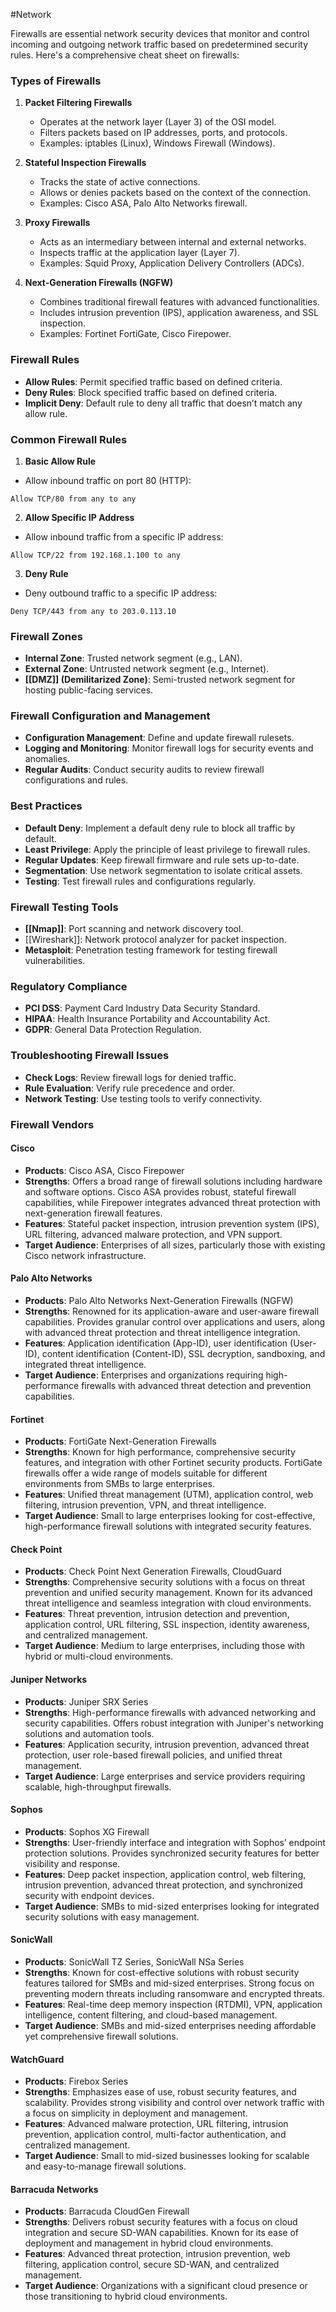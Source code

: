 #Network 

Firewalls are essential network security devices that monitor and control incoming and outgoing network traffic based on predetermined security rules. Here's a comprehensive cheat sheet on firewalls:
### Types of Firewalls

1. **Packet Filtering Firewalls**
   - Operates at the network layer (Layer 3) of the OSI model.
   - Filters packets based on IP addresses, ports, and protocols.
   - Examples: iptables (Linux), Windows Firewall (Windows).

2. **Stateful Inspection Firewalls**
   - Tracks the state of active connections.
   - Allows or denies packets based on the context of the connection.
   - Examples: Cisco ASA, Palo Alto Networks firewall.

3. **Proxy Firewalls**
   - Acts as an intermediary between internal and external networks.
   - Inspects traffic at the application layer (Layer 7).
   - Examples: Squid Proxy, Application Delivery Controllers (ADCs).

4. **Next-Generation Firewalls (NGFW)**
   - Combines traditional firewall features with advanced functionalities.
   - Includes intrusion prevention (IPS), application awareness, and SSL inspection.
   - Examples: Fortinet FortiGate, Cisco Firepower.

### Firewall Rules

- **Allow Rules**: Permit specified traffic based on defined criteria.
- **Deny Rules**: Block specified traffic based on defined criteria.
- **Implicit Deny**: Default rule to deny all traffic that doesn’t match any allow rule.

### Common Firewall Rules

1. **Basic Allow Rule**
- Allow inbound traffic on port 80 (HTTP):
 ```
 Allow TCP/80 from any to any
 ```

2. **Allow Specific IP Address**
- Allow inbound traffic from a specific IP address:
 ```
 Allow TCP/22 from 192.168.1.100 to any
 ```

3. **Deny Rule**
- Deny outbound traffic to a specific IP address:
 ```
 Deny TCP/443 from any to 203.0.113.10
 ```

### Firewall Zones

- **Internal Zone**: Trusted network segment (e.g., LAN).
- **External Zone**: Untrusted network segment (e.g., Internet).
- **[[DMZ]] (Demilitarized Zone)**: Semi-trusted network segment for hosting public-facing services.

### Firewall Configuration and Management

- **Configuration Management**: Define and update firewall rulesets.
- **Logging and Monitoring**: Monitor firewall logs for security events and anomalies.
- **Regular Audits**: Conduct security audits to review firewall configurations and rules.

### Best Practices

- **Default Deny**: Implement a default deny rule to block all traffic by default.
- **Least Privilege**: Apply the principle of least privilege to firewall rules.
- **Regular Updates**: Keep firewall firmware and rule sets up-to-date.
- **Segmentation**: Use network segmentation to isolate critical assets.
- **Testing**: Test firewall rules and configurations regularly.

### Firewall Testing Tools

- **[[Nmap]]**: Port scanning and network discovery tool.
- [[Wireshark]]: Network protocol analyzer for packet inspection.
- **Metasploit**: Penetration testing framework for testing firewall vulnerabilities.

### Regulatory Compliance

- **PCI DSS**: Payment Card Industry Data Security Standard.
- **HIPAA**: Health Insurance Portability and Accountability Act.
- **GDPR**: General Data Protection Regulation.

### Troubleshooting Firewall Issues

- **Check Logs**: Review firewall logs for denied traffic.
- **Rule Evaluation**: Verify rule precedence and order.
- **Network Testing**: Use testing tools to verify connectivity.

### Firewall Vendors

#### Cisco
- **Products**: Cisco ASA, Cisco Firepower
- **Strengths**: Offers a broad range of firewall solutions including hardware and software options. Cisco ASA provides robust, stateful firewall capabilities, while Firepower integrates advanced threat protection with next-generation firewall features.
- **Features**: Stateful packet inspection, intrusion prevention system (IPS), URL filtering, advanced malware protection, and VPN support.
- **Target Audience**: Enterprises of all sizes, particularly those with existing Cisco network infrastructure.

#### Palo Alto Networks
- **Products**: Palo Alto Networks Next-Generation Firewalls (NGFW)
- **Strengths**: Renowned for its application-aware and user-aware firewall capabilities. Provides granular control over applications and users, along with advanced threat protection and threat intelligence integration.
- **Features**: Application identification (App-ID), user identification (User-ID), content identification (Content-ID), SSL decryption, sandboxing, and integrated threat intelligence.
- **Target Audience**: Enterprises and organizations requiring high-performance firewalls with advanced threat detection and prevention capabilities.

#### Fortinet
- **Products**: FortiGate Next-Generation Firewalls
- **Strengths**: Known for high performance, comprehensive security features, and integration with other Fortinet security products. FortiGate firewalls offer a wide range of models suitable for different environments from SMBs to large enterprises.
- **Features**: Unified threat management (UTM), application control, web filtering, intrusion prevention, VPN, and threat intelligence.
- **Target Audience**: Small to large enterprises looking for cost-effective, high-performance firewall solutions with integrated security features.

#### Check Point
- **Products**: Check Point Next Generation Firewalls, CloudGuard
- **Strengths**: Comprehensive security solutions with a focus on threat prevention and unified security management. Known for its advanced threat intelligence and seamless integration with cloud environments.
- **Features**: Threat prevention, intrusion detection and prevention, application control, URL filtering, SSL inspection, identity awareness, and centralized management.
- **Target Audience**: Medium to large enterprises, including those with hybrid or multi-cloud environments.

#### Juniper Networks
- **Products**: Juniper SRX Series
- **Strengths**: High-performance firewalls with advanced networking and security capabilities. Offers robust integration with Juniper's networking solutions and automation tools.
- **Features**: Application security, intrusion prevention, advanced threat protection, user role-based firewall policies, and unified threat management.
- **Target Audience**: Large enterprises and service providers requiring scalable, high-throughput firewalls.

#### Sophos
- **Products**: Sophos XG Firewall
- **Strengths**: User-friendly interface and integration with Sophos’ endpoint protection solutions. Provides synchronized security features for better visibility and response.
- **Features**: Deep packet inspection, application control, web filtering, intrusion prevention, advanced threat protection, and synchronized security with endpoint devices.
- **Target Audience**: SMBs to mid-sized enterprises looking for integrated security solutions with easy management.

#### SonicWall
- **Products**: SonicWall TZ Series, SonicWall NSa Series
- **Strengths**: Known for cost-effective solutions with robust security features tailored for SMBs and mid-sized enterprises. Strong focus on preventing modern threats including ransomware and encrypted threats.
- **Features**: Real-time deep memory inspection (RTDMI), VPN, application intelligence, content filtering, and cloud-based management.
- **Target Audience**: SMBs and mid-sized enterprises needing affordable yet comprehensive firewall solutions.

#### WatchGuard
- **Products**: Firebox Series
- **Strengths**: Emphasizes ease of use, robust security features, and scalability. Provides strong visibility and control over network traffic with a focus on simplicity in deployment and management.
- **Features**: Advanced malware protection, URL filtering, intrusion prevention, application control, multi-factor authentication, and centralized management.
- **Target Audience**: Small to mid-sized businesses looking for scalable and easy-to-manage firewall solutions.

#### Barracuda Networks
- **Products**: Barracuda CloudGen Firewall
- **Strengths**: Delivers robust security features with a focus on cloud integration and secure SD-WAN capabilities. Known for its ease of deployment and management in hybrid cloud environments.
- **Features**: Advanced threat protection, intrusion prevention, web filtering, application control, secure SD-WAN, and centralized management.
- **Target Audience**: Organizations with a significant cloud presence or those transitioning to hybrid cloud environments.